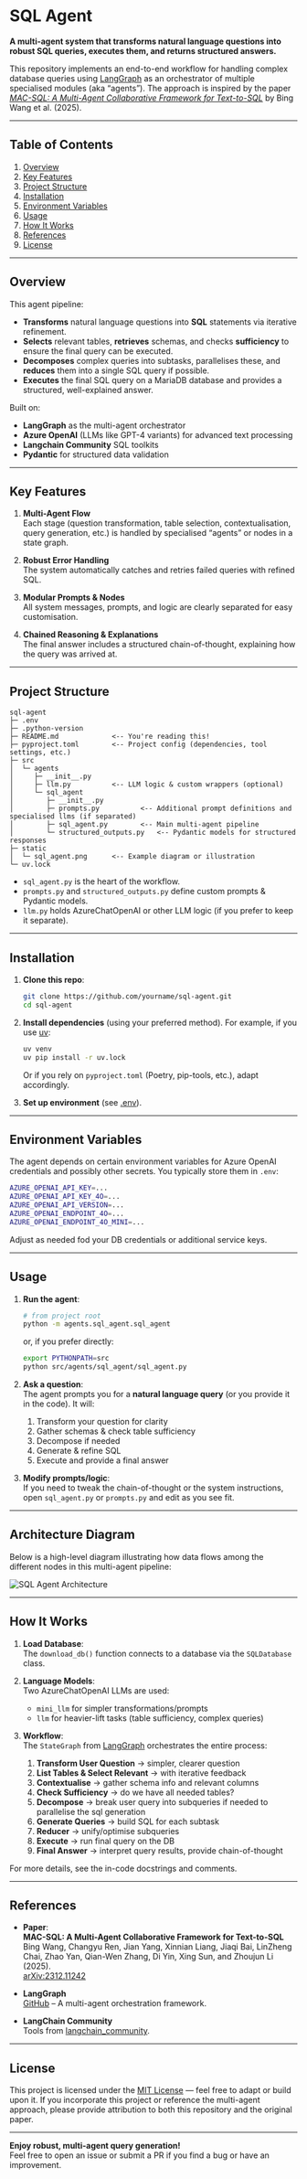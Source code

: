 # SQL Agent

**A multi-agent system that transforms natural language questions into robust SQL queries, executes them, and returns structured answers.**  

This repository implements an end-to-end workflow for handling complex database queries using [LangGraph](https://github.com/azurelangchain/langgraph) as an orchestrator of multiple specialised modules (aka “agents”). The approach is inspired by the paper [*MAC-SQL: A Multi-Agent Collaborative Framework for Text-to-SQL*](https://arxiv.org/abs/2312.11242) by Bing Wang et al. (2025).

---

## Table of Contents
1. [Overview](#overview)
2. [Key Features](#key-features)
3. [Project Structure](#project-structure)
4. [Installation](#installation)
5. [Environment Variables](#environment-variables)
6. [Usage](#usage)
7. [How It Works](#how-it-works)
8. [References](#references)
9. [License](#license)

---

## Overview

This agent pipeline:
- **Transforms** natural language questions into **SQL** statements via iterative refinement.
- **Selects** relevant tables, **retrieves** schemas, and checks **sufficiency** to ensure the final query can be executed.
- **Decomposes** complex queries into subtasks, parallelises these, and **reduces** them into a single SQL query if possible.
- **Executes** the final SQL query on a MariaDB database and provides a structured, well-explained answer.

Built on:
- **LangGraph** as the multi-agent orchestrator
- **Azure OpenAI** (LLMs like GPT-4 variants) for advanced text processing
- **Langchain Community** SQL toolkits
- **Pydantic** for structured data validation

---

## Key Features

1. **Multi-Agent Flow**  
   Each stage (question transformation, table selection, contextualisation, query generation, etc.) is handled by specialised “agents” or nodes in a state graph.

2. **Robust Error Handling**  
   The system automatically catches and retries failed queries with refined SQL.

3. **Modular Prompts & Nodes**  
   All system messages, prompts, and logic are clearly separated for easy customisation.

4. **Chained Reasoning & Explanations**  
   The final answer includes a structured chain-of-thought, explaining how the query was arrived at.

---

## Project Structure

```
sql-agent
├─ .env
├─ .python-version
├─ README.md             <-- You're reading this!
├─ pyproject.toml        <-- Project config (dependencies, tool settings, etc.)
├─ src
│  └─ agents
│     ├─ __init__.py
│     ├─ llm.py          <-- LLM logic & custom wrappers (optional)
│     └─ sql_agent
│        ├─ __init__.py
│        ├─ prompts.py          <-- Additional prompt definitions and specialised llms (if separated)
│        ├─ sql_agent.py        <-- Main multi-agent pipeline
│        └─ structured_outputs.py   <-- Pydantic models for structured responses
├─ static
│  └─ sql_agent.png      <-- Example diagram or illustration
└─ uv.lock
```

- `sql_agent.py` is the heart of the workflow.  
- `prompts.py` and `structured_outputs.py` define custom prompts & Pydantic models.  
- `llm.py` holds AzureChatOpenAI or other LLM logic (if you prefer to keep it separate).  

---

## Installation

1. **Clone this repo**:
   ```bash
   git clone https://github.com/yourname/sql-agent.git
   cd sql-agent
   ```

2. **Install dependencies** (using your preferred method). For example, if you use [uv](https://github.com/ctbrown/uv):
   ```bash
   uv venv
   uv pip install -r uv.lock
   ```

   Or if you rely on `pyproject.toml` (Poetry, pip-tools, etc.), adapt accordingly.

3. **Set up environment** (see [.env](#environment-variables)).

---

## Environment Variables

The agent depends on certain environment variables for Azure OpenAI credentials and possibly other secrets. You typically store them in `.env`:

```bash
AZURE_OPENAI_API_KEY=...
AZURE_OPENAI_API_KEY_4O=...
AZURE_OPENAI_API_VERSION=...
AZURE_OPENAI_ENDPOINT_4O=...
AZURE_OPENAI_ENDPOINT_4O_MINI=...
```

Adjust as needed fod your DB credentials or additional service keys.

---

## Usage

1. **Run the agent**:
   ```bash
   # from project root
   python -m agents.sql_agent.sql_agent
   ```
   or, if you prefer directly:
   ```bash
   export PYTHONPATH=src
   python src/agents/sql_agent/sql_agent.py
   ```

2. **Ask a question**:  
   The agent prompts you for a **natural language query** (or you provide it in the code). It will:
   1. Transform your question for clarity
   2. Gather schemas & check table sufficiency
   3. Decompose if needed
   4. Generate & refine SQL
   5. Execute and provide a final answer

3. **Modify prompts/logic**:  
   If you need to tweak the chain-of-thought or the system instructions, open `sql_agent.py` or `prompts.py` and edit as you see fit.

---

## Architecture Diagram

Below is a high-level diagram illustrating how data flows among the different nodes in this multi-agent pipeline:

![SQL Agent Architecture](static/sql_agent.png)

---

## How It Works

1. **Load Database**:  
   The `download_db()` function connects to a database via the `SQLDatabase` class.

2. **Language Models**:  
   Two AzureChatOpenAI LLMs are used:
   - `mini_llm` for simpler transformations/prompts
   - `llm` for heavier-lift tasks (table sufficiency, complex queries)

3. **Workflow**:  
   The `StateGraph` from [LangGraph](https://github.com/azurelangchain/langgraph) orchestrates the entire process:
   1. **Transform User Question** → simpler, clearer question
   2. **List Tables & Select Relevant** → with iterative feedback
   3. **Contextualise** → gather schema info and relevant columns
   4. **Check Sufficiency** → do we have all needed tables?
   5. **Decompose** → break user query into subqueries if needed to parallelise the sql generation
   6. **Generate Queries** → build SQL for each subtask
   7. **Reducer** → unify/optimise subqueries
   8. **Execute** → run final query on the DB
   9. **Final Answer** → interpret query results, provide chain-of-thought

For more details, see the in-code docstrings and comments.

---

## References

- **Paper**:  
  **MAC-SQL: A Multi-Agent Collaborative Framework for Text-to-SQL**  
  Bing Wang, Changyu Ren, Jian Yang, Xinnian Liang, Jiaqi Bai, LinZheng Chai, Zhao Yan, Qian-Wen Zhang, Di Yin, Xing Sun, and Zhoujun Li (2025).  
  [arXiv:2312.11242](https://arxiv.org/abs/2312.11242)

- **LangGraph**  
  [GitHub](https://github.com/azurelangchain/langgraph) – A multi-agent orchestration framework.

- **LangChain Community**  
  Tools from [langchain_community](https://github.com/langchain-community).

---

## License

This project is licensed under the [MIT License](LICENSE) — feel free to adapt or build upon it. If you incorporate this project or reference the multi-agent approach, please provide attribution to both this repository and the original paper.

---

**Enjoy robust, multi-agent query generation!**  
Feel free to open an issue or submit a PR if you find a bug or have an improvement.
